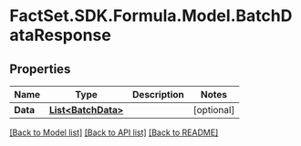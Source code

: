 # FactSet.SDK.Formula.Model.BatchDataResponse

## Properties

Name | Type | Description | Notes
------------ | ------------- | ------------- | -------------
**Data** | [**List&lt;BatchData&gt;**](BatchData.md) |  | [optional] 

[[Back to Model list]](../README.md#documentation-for-models) [[Back to API list]](../README.md#documentation-for-api-endpoints) [[Back to README]](../README.md)

